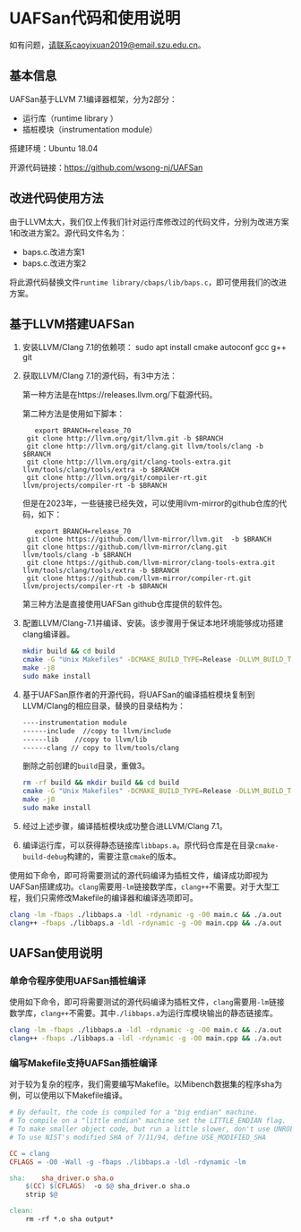 # UAFSan代码和使用说明

如有问题，请联系caoyixuan2019@email.szu.edu.cn。

## 基本信息

UAFSan基于LLVM 7.1编译器框架，分为2部分：

- 运行库（runtime library ）
- 插桩模块（instrumentation module）

搭建环境：Ubuntu 18.04

开源代码链接：https://github.com/wsong-nj/UAFSan

## 改进代码使用方法

由于LLVM太大，我们仅上传我们针对运行库修改过的代码文件，分别为改进方案1和改进方案2。源代码文件名为：

- baps.c.改进方案1
- baps.c.改进方案2

将此源代码替换文件`runtime library/cbaps/lib/baps.c`，即可使用我们的改进方案。

## 基于LLVM搭建UAFSan

1. 安装LLVM/Clang 7.1的依赖项：
   sudo apt install cmake autoconf gcc g++ git

2. 获取LLVM/Clang 7.1的源代码，有3中方法：

   第一种方法是在https://releases.llvm.org/下载源代码。

   第二种方法是使用如下脚本：

   ```shell
      export BRANCH=release_70
   	git clone http://llvm.org/git/llvm.git -b $BRANCH
   	git clone http://llvm.org/git/clang.git llvm/tools/clang -b $BRANCH
   	git clone http://llvm.org/git/clang-tools-extra.git llvm/tools/clang/tools/extra -b $BRANCH
   	git clone http://llvm.org/git/compiler-rt.git llvm/projects/compiler-rt -b $BRANCH
   ```

   但是在2023年，一些链接已经失效，可以使用llvm-mirror的github仓库的代码，如下：

   ```shell
      export BRANCH=release_70
   	git clone https://github.com/llvm-mirror/llvm.git  -b $BRANCH
   	git clone https://github.com/llvm-mirror/clang.git llvm/tools/clang -b $BRANCH
   	git clone https://github.com/llvm-mirror/clang-tools-extra.git llvm/tools/clang/tools/extra -b $BRANCH
   	git clone https://github.com/llvm-mirror/compiler-rt.git llvm/projects/compiler-rt -b $BRANCH
   ```

   第三种方法是直接使用UAFSan github仓库提供的软件包。

3. 配置LLVM/Clang-7.1并编译、安装。该步骤用于保证本地环境能够成功搭建clang编译器。

   ```sh
   mkdir build && cd build
   cmake -G "Unix Makefiles" -DCMAKE_BUILD_TYPE=Release -DLLVM_BUILD_TESTS=OFF -DLLVM_INCLUDE_TESTS=OFF -DLLVM_BUILD_EXAMPLES=OFF -DLLVM_INCLUDE_EXAMPLES=OFF -DLLVM_ENABLE_ASSERTIONS=OFF ..
   make -j8
   sudo make install
   ```

4. 基于UAFSan原作者的开源代码，将UAFSan的编译插桩模块复制到LLVM/Clang的相应目录，替换的目录结构为：

   ```txt
   ----instrumentation module
   ------include  //copy to llvm/include
   ------lib    //copy to llvm/lib
   ------clang // copy to llvm/tools/clang
   ```

   删除之前创建的`build`目录，重做3。

   ```sh
   rm -rf build && mkdir build && cd build
   cmake -G "Unix Makefiles" -DCMAKE_BUILD_TYPE=Release -DLLVM_BUILD_TESTS=OFF -DLLVM_INCLUDE_TESTS=OFF -DLLVM_BUILD_EXAMPLES=OFF -DLLVM_INCLUDE_EXAMPLES=OFF -DLLVM_ENABLE_ASSERTIONS=OFF ..
   make -j8
   sudo make install
   ```

5. 经过上述步骤，编译插桩模块成功整合进LLVM/Clang 7.1。

6. 编译运行库，可以获得静态链接库`libbaps.a`。原代码仓库是在目录`cmake-build-debug`构建的，需要注意`cmake`的版本。

使用如下命令，即可将需要测试的源代码编译为插桩文件，编译成功即视为UAFSan搭建成功。`clang`需要用`-lm`链接数学库，`clang++`不需要。对于大型工程，我们只需修改Makefile的编译器和编译选项即可。

```sh
clang -lm -fbaps ./libbaps.a -ldl -rdynamic -g -O0 main.c && ./a.out
clang++ -fbaps ./libbaps.a -ldl -rdynamic -g -O0 main.cpp && ./a.out
```

## UAFSan使用说明

### 单命令程序使用UAFSan插桩编译

使用如下命令，即可将需要测试的源代码编译为插桩文件，`clang`需要用`-lm`链接数学库，`clang++`不需要。其中`./libbaps.a`为运行库模块输出的静态链接库。

```sh
clang -lm -fbaps ./libbaps.a -ldl -rdynamic -g -O0 main.c && ./a.out
clang++ -fbaps ./libbaps.a -ldl -rdynamic -g -O0 main.cpp && ./a.out
```

### 编写Makefile支持UAFSan插桩编译

对于较为复杂的程序，我们需要编写Makefile。以Mibench数据集的程序sha为例，可以使用以下Makefile编译。

```makefile
# By default, the code is compiled for a "big endian" machine.
# To compile on a "little endian" machine set the LITTLE_ENDIAN flag.
# To make smaller object code, but run a little slower, don't use UNROLL_LOOPS.
# To use NIST's modified SHA of 7/11/94, define USE_MODIFIED_SHA

CC = clang
CFLAGS = -O0 -Wall -g -fbaps ./libbaps.a -ldl -rdynamic -lm

sha:	sha_driver.o sha.o
	$(CC) $(CFLAGS)  -o $@ sha_driver.o sha.o 
	strip $@

clean:
	rm -rf *.o sha output*
```

